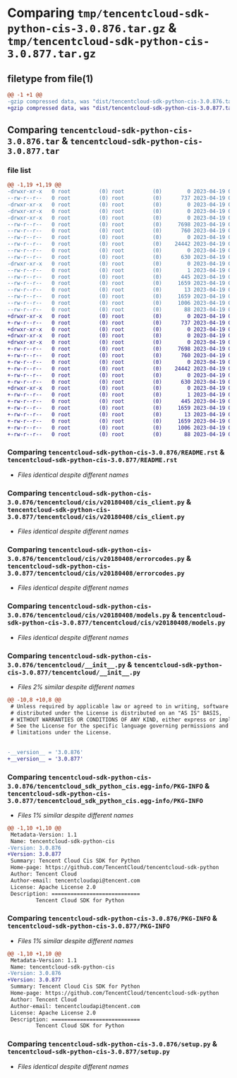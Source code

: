 # Comparing `tmp/tencentcloud-sdk-python-cis-3.0.876.tar.gz` & `tmp/tencentcloud-sdk-python-cis-3.0.877.tar.gz`

## filetype from file(1)

```diff
@@ -1 +1 @@
-gzip compressed data, was "dist/tencentcloud-sdk-python-cis-3.0.876.tar", last modified: Wed Apr 19 00:21:30 2023, max compression
+gzip compressed data, was "dist/tencentcloud-sdk-python-cis-3.0.877.tar", last modified: Wed Apr 19 09:09:45 2023, max compression
```

## Comparing `tencentcloud-sdk-python-cis-3.0.876.tar` & `tencentcloud-sdk-python-cis-3.0.877.tar`

### file list

```diff
@@ -1,19 +1,19 @@
-drwxr-xr-x   0 root         (0) root         (0)        0 2023-04-19 00:21:30.000000 tencentcloud-sdk-python-cis-3.0.876/
--rw-r--r--   0 root         (0) root         (0)      737 2023-04-19 00:21:30.000000 tencentcloud-sdk-python-cis-3.0.876/README.rst
-drwxr-xr-x   0 root         (0) root         (0)        0 2023-04-19 00:21:30.000000 tencentcloud-sdk-python-cis-3.0.876/tencentcloud/
-drwxr-xr-x   0 root         (0) root         (0)        0 2023-04-19 00:21:30.000000 tencentcloud-sdk-python-cis-3.0.876/tencentcloud/cis/
-drwxr-xr-x   0 root         (0) root         (0)        0 2023-04-19 00:21:30.000000 tencentcloud-sdk-python-cis-3.0.876/tencentcloud/cis/v20180408/
--rw-r--r--   0 root         (0) root         (0)     7698 2023-04-19 00:21:30.000000 tencentcloud-sdk-python-cis-3.0.876/tencentcloud/cis/v20180408/cis_client.py
--rw-r--r--   0 root         (0) root         (0)      760 2023-04-19 00:21:30.000000 tencentcloud-sdk-python-cis-3.0.876/tencentcloud/cis/v20180408/errorcodes.py
--rw-r--r--   0 root         (0) root         (0)        0 2023-04-19 00:21:30.000000 tencentcloud-sdk-python-cis-3.0.876/tencentcloud/cis/v20180408/__init__.py
--rw-r--r--   0 root         (0) root         (0)    24442 2023-04-19 00:21:30.000000 tencentcloud-sdk-python-cis-3.0.876/tencentcloud/cis/v20180408/models.py
--rw-r--r--   0 root         (0) root         (0)        0 2023-04-19 00:21:30.000000 tencentcloud-sdk-python-cis-3.0.876/tencentcloud/cis/__init__.py
--rw-r--r--   0 root         (0) root         (0)      630 2023-04-19 00:21:30.000000 tencentcloud-sdk-python-cis-3.0.876/tencentcloud/__init__.py
-drwxr-xr-x   0 root         (0) root         (0)        0 2023-04-19 00:21:30.000000 tencentcloud-sdk-python-cis-3.0.876/tencentcloud_sdk_python_cis.egg-info/
--rw-r--r--   0 root         (0) root         (0)        1 2023-04-19 00:21:30.000000 tencentcloud-sdk-python-cis-3.0.876/tencentcloud_sdk_python_cis.egg-info/dependency_links.txt
--rw-r--r--   0 root         (0) root         (0)      445 2023-04-19 00:21:30.000000 tencentcloud-sdk-python-cis-3.0.876/tencentcloud_sdk_python_cis.egg-info/SOURCES.txt
--rw-r--r--   0 root         (0) root         (0)     1659 2023-04-19 00:21:30.000000 tencentcloud-sdk-python-cis-3.0.876/tencentcloud_sdk_python_cis.egg-info/PKG-INFO
--rw-r--r--   0 root         (0) root         (0)       13 2023-04-19 00:21:30.000000 tencentcloud-sdk-python-cis-3.0.876/tencentcloud_sdk_python_cis.egg-info/top_level.txt
--rw-r--r--   0 root         (0) root         (0)     1659 2023-04-19 00:21:30.000000 tencentcloud-sdk-python-cis-3.0.876/PKG-INFO
--rw-r--r--   0 root         (0) root         (0)     1006 2023-04-19 00:21:30.000000 tencentcloud-sdk-python-cis-3.0.876/setup.py
--rw-r--r--   0 root         (0) root         (0)       88 2023-04-19 00:21:30.000000 tencentcloud-sdk-python-cis-3.0.876/setup.cfg
+drwxr-xr-x   0 root         (0) root         (0)        0 2023-04-19 09:09:45.000000 tencentcloud-sdk-python-cis-3.0.877/
+-rw-r--r--   0 root         (0) root         (0)      737 2023-04-19 09:09:45.000000 tencentcloud-sdk-python-cis-3.0.877/README.rst
+drwxr-xr-x   0 root         (0) root         (0)        0 2023-04-19 09:09:45.000000 tencentcloud-sdk-python-cis-3.0.877/tencentcloud/
+drwxr-xr-x   0 root         (0) root         (0)        0 2023-04-19 09:09:45.000000 tencentcloud-sdk-python-cis-3.0.877/tencentcloud/cis/
+drwxr-xr-x   0 root         (0) root         (0)        0 2023-04-19 09:09:45.000000 tencentcloud-sdk-python-cis-3.0.877/tencentcloud/cis/v20180408/
+-rw-r--r--   0 root         (0) root         (0)     7698 2023-04-19 09:09:45.000000 tencentcloud-sdk-python-cis-3.0.877/tencentcloud/cis/v20180408/cis_client.py
+-rw-r--r--   0 root         (0) root         (0)      760 2023-04-19 09:09:45.000000 tencentcloud-sdk-python-cis-3.0.877/tencentcloud/cis/v20180408/errorcodes.py
+-rw-r--r--   0 root         (0) root         (0)        0 2023-04-19 09:09:45.000000 tencentcloud-sdk-python-cis-3.0.877/tencentcloud/cis/v20180408/__init__.py
+-rw-r--r--   0 root         (0) root         (0)    24442 2023-04-19 09:09:45.000000 tencentcloud-sdk-python-cis-3.0.877/tencentcloud/cis/v20180408/models.py
+-rw-r--r--   0 root         (0) root         (0)        0 2023-04-19 09:09:45.000000 tencentcloud-sdk-python-cis-3.0.877/tencentcloud/cis/__init__.py
+-rw-r--r--   0 root         (0) root         (0)      630 2023-04-19 09:09:45.000000 tencentcloud-sdk-python-cis-3.0.877/tencentcloud/__init__.py
+drwxr-xr-x   0 root         (0) root         (0)        0 2023-04-19 09:09:45.000000 tencentcloud-sdk-python-cis-3.0.877/tencentcloud_sdk_python_cis.egg-info/
+-rw-r--r--   0 root         (0) root         (0)        1 2023-04-19 09:09:45.000000 tencentcloud-sdk-python-cis-3.0.877/tencentcloud_sdk_python_cis.egg-info/dependency_links.txt
+-rw-r--r--   0 root         (0) root         (0)      445 2023-04-19 09:09:45.000000 tencentcloud-sdk-python-cis-3.0.877/tencentcloud_sdk_python_cis.egg-info/SOURCES.txt
+-rw-r--r--   0 root         (0) root         (0)     1659 2023-04-19 09:09:45.000000 tencentcloud-sdk-python-cis-3.0.877/tencentcloud_sdk_python_cis.egg-info/PKG-INFO
+-rw-r--r--   0 root         (0) root         (0)       13 2023-04-19 09:09:45.000000 tencentcloud-sdk-python-cis-3.0.877/tencentcloud_sdk_python_cis.egg-info/top_level.txt
+-rw-r--r--   0 root         (0) root         (0)     1659 2023-04-19 09:09:45.000000 tencentcloud-sdk-python-cis-3.0.877/PKG-INFO
+-rw-r--r--   0 root         (0) root         (0)     1006 2023-04-19 09:09:45.000000 tencentcloud-sdk-python-cis-3.0.877/setup.py
+-rw-r--r--   0 root         (0) root         (0)       88 2023-04-19 09:09:45.000000 tencentcloud-sdk-python-cis-3.0.877/setup.cfg
```

### Comparing `tencentcloud-sdk-python-cis-3.0.876/README.rst` & `tencentcloud-sdk-python-cis-3.0.877/README.rst`

 * *Files identical despite different names*

### Comparing `tencentcloud-sdk-python-cis-3.0.876/tencentcloud/cis/v20180408/cis_client.py` & `tencentcloud-sdk-python-cis-3.0.877/tencentcloud/cis/v20180408/cis_client.py`

 * *Files identical despite different names*

### Comparing `tencentcloud-sdk-python-cis-3.0.876/tencentcloud/cis/v20180408/errorcodes.py` & `tencentcloud-sdk-python-cis-3.0.877/tencentcloud/cis/v20180408/errorcodes.py`

 * *Files identical despite different names*

### Comparing `tencentcloud-sdk-python-cis-3.0.876/tencentcloud/cis/v20180408/models.py` & `tencentcloud-sdk-python-cis-3.0.877/tencentcloud/cis/v20180408/models.py`

 * *Files identical despite different names*

### Comparing `tencentcloud-sdk-python-cis-3.0.876/tencentcloud/__init__.py` & `tencentcloud-sdk-python-cis-3.0.877/tencentcloud/__init__.py`

 * *Files 2% similar despite different names*

```diff
@@ -10,8 +10,8 @@
 # Unless required by applicable law or agreed to in writing, software
 # distributed under the License is distributed on an "AS IS" BASIS,
 # WITHOUT WARRANTIES OR CONDITIONS OF ANY KIND, either express or implied.
 # See the License for the specific language governing permissions and
 # limitations under the License.
 
 
-__version__ = '3.0.876'
+__version__ = '3.0.877'
```

### Comparing `tencentcloud-sdk-python-cis-3.0.876/tencentcloud_sdk_python_cis.egg-info/PKG-INFO` & `tencentcloud-sdk-python-cis-3.0.877/tencentcloud_sdk_python_cis.egg-info/PKG-INFO`

 * *Files 1% similar despite different names*

```diff
@@ -1,10 +1,10 @@
 Metadata-Version: 1.1
 Name: tencentcloud-sdk-python-cis
-Version: 3.0.876
+Version: 3.0.877
 Summary: Tencent Cloud Cis SDK for Python
 Home-page: https://github.com/TencentCloud/tencentcloud-sdk-python
 Author: Tencent Cloud
 Author-email: tencentcloudapi@tencent.com
 License: Apache License 2.0
 Description: ============================
         Tencent Cloud SDK for Python
```

### Comparing `tencentcloud-sdk-python-cis-3.0.876/PKG-INFO` & `tencentcloud-sdk-python-cis-3.0.877/PKG-INFO`

 * *Files 1% similar despite different names*

```diff
@@ -1,10 +1,10 @@
 Metadata-Version: 1.1
 Name: tencentcloud-sdk-python-cis
-Version: 3.0.876
+Version: 3.0.877
 Summary: Tencent Cloud Cis SDK for Python
 Home-page: https://github.com/TencentCloud/tencentcloud-sdk-python
 Author: Tencent Cloud
 Author-email: tencentcloudapi@tencent.com
 License: Apache License 2.0
 Description: ============================
         Tencent Cloud SDK for Python
```

### Comparing `tencentcloud-sdk-python-cis-3.0.876/setup.py` & `tencentcloud-sdk-python-cis-3.0.877/setup.py`

 * *Files identical despite different names*

